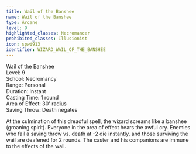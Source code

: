 ```yaml
---
title: Wail of the Banshee
name: Wail of the Banshee
type: Arcane
level: 9
highlighted_classes: Necromancer
prohibited_classes: Illusionist
icon: spwi913
identifier: WIZARD_WAIL_OF_THE_BANSHEE
---
```

Wail of the Banshee  
Level: 9  
School: Necromancy  
Range: Personal  
Duration: Instant  
Casting Time: 1 round  
Area of Effect: 30' radius  
Saving Throw: Death negates  
  
At the culmination of this dreadful spell, the wizard screams like a banshee (groaning spirit). Everyone in the area of effect hears the awful cry. Enemies who fail a saving throw vs. death at -2 die instantly, and those surviving the wail are deafened for 2 rounds. The caster and his companions are immune to the effects of the wail.  
